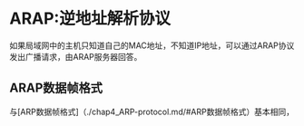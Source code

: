 # ARAP:逆地址解析协议
如果局域网中的主机只知道自己的MAC地址，不知道IP地址，可以通过ARAP协议发出广播请求，由ARAP服务器回答。

## ARAP数据帧格式

与[ARP数据帧格式]（./chap4_ARP-protocol.md/#ARP数据帧格式）基本相同，
